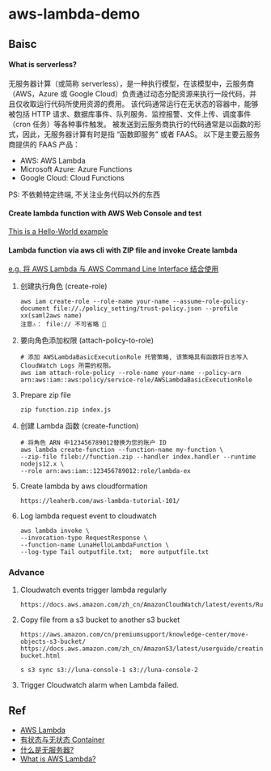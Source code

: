 # aws-lambda-demo


## Baisc
#### What is serverless?

无服务器计算（或简称 serverless），是一种执行模型，在该模型中，云服务商（AWS，Azure 或 Google Cloud）负责通过动态分配资源来执行一段代码，并且仅收取运行代码所使用资源的费用。
该代码通常运行在无状态的容器中，能够被包括 HTTP 请求、数据库事件、队列服务、监控报警、文件上传、调度事件（cron 任务）等各种事件触发。
被发送到云服务商执行的代码通常是以函数的形式，因此，无服务器计算有时是指 “函数即服务” 或者 FAAS。
以下是主要云服务商提供的 FAAS 产品：
- AWS: AWS Lambda
- Microsoft Azure: Azure Functions
- Google Cloud: Cloud Functions

PS: 不依赖特定终端, 不关注业务代码以外的东西

#### Create lambda function with AWS Web Console and test

[This is a Hello-World example](https://aws.amazon.com/cn/getting-started/hands-on/run-serverless-code/)

#### Lambda function via aws cli with ZIP file and invoke Create lambda
[e.g. 将 AWS Lambda 与 AWS Command Line Interface 结合使用](https://docs.aws.amazon.com/zh_cn/lambda/latest/dg/gettingstarted-awscli.html)

1. 创建执行角色 (create-role)
    ```
    aws iam create-role --role-name your-name --assume-role-policy-document file://./policy_setting/trust-policy.json --profile xx(saml2aws name)
    注意⚠️： file:// 不可省略 🙅
   ```

2. 要向角色添加权限 (attach-policy-to-role)
    ```
   # 添加 AWSLambdaBasicExecutionRole 托管策略, 该策略具有函数将日志写入 CloudWatch Logs 所需的权限。
   aws iam attach-role-policy --role-name your-name --policy-arn arn:aws:iam::aws:policy/service-role/AWSLambdaBasicExecutionRole
   ```
3. Prepare zip file
    ```
   zip function.zip index.js
   ```
4. 创建 Lambda 函数 (create-function)
    ```
   # 将角色 ARN 中123456789012替换为您的账户 ID
   aws lambda create-function --function-name my-function \
   --zip-file fileb://function.zip --handler index.handler --runtime nodejs12.x \
   --role arn:aws:iam::123456789012:role/lambda-ex
   ```

5. Create lambda by aws cloudformation
    ``` 
    https://leaherb.com/aws-lambda-tutorial-101/
   ```

6. Log lambda request event to cloudwatch
    ```
   aws lambda invoke \
   --invocation-type RequestResponse \
   --function-name LunaHelloLambdaFunction \
   --log-type Tail outputfile.txt;  more outputfile.txt
   ```

### Advance
1. Cloudwatch events trigger lambda regularly
    ```
   https://docs.aws.amazon.com/zh_cn/AmazonCloudWatch/latest/events/RunLambdaSchedule.html
   ```

2. Copy file from a s3 bucket to another s3 bucket
    ```
   https://aws.amazon.com/cn/premiumsupport/knowledge-center/move-objects-s3-bucket/
   https://docs.aws.amazon.com/zh_cn/AmazonS3/latest/userguide/creating-bucket.html
   
   s s3 sync s3://luna-console-1 s3://luna-console-2
   ```

3. Trigger Cloudwatch alarm when Lambda failed.





## Ref
- [AWS Lambda](https://aws.amazon.com/cn/lambda/)
- [有状态与无状态 Container](https://www.redhat.com/zh/topics/cloud-native-apps/stateful-vs-stateless)
- [什么是无服务器?](https://serverless-stack.com/chapters/zh/what-is-serverless.html)
- [What is AWS Lambda?](https://serverless-stack.com/chapters/what-is-aws-lambda.html)


